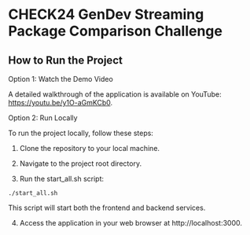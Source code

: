 # CHECK24 GenDev Streaming Package Comparison Challenge

## How to Run the Project

Option 1: Watch the Demo Video

A detailed walkthrough of the application is available on YouTube: https://youtu.be/y1O-aGmKCb0.

Option 2: Run Locally

To run the project locally, follow these steps:

1. Clone the repository to your local machine.

2. Navigate to the project root directory.

3. Run the start_all.sh script:

```
./start_all.sh
```

This script will start both the frontend and backend services.

4. Access the application in your web browser at http://localhost:3000.
